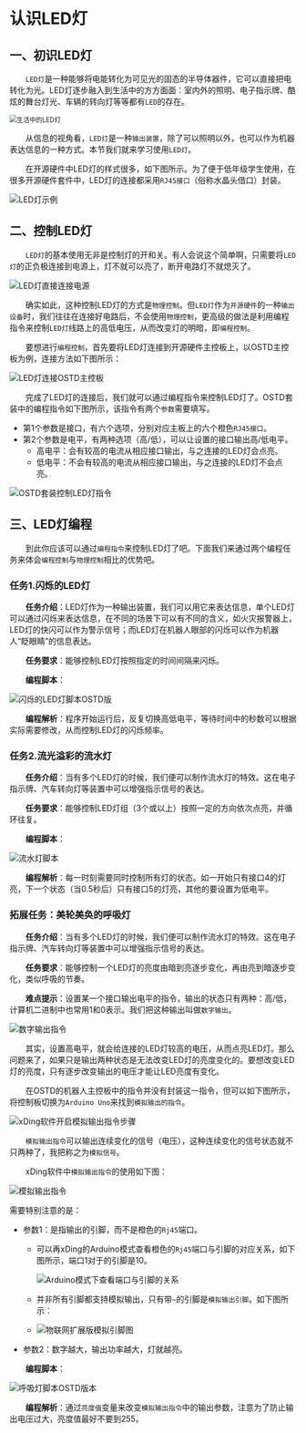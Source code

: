 # 认识LED灯

## 一、初识LED灯
&emsp;&emsp;`LED灯`是一种能够将电能转化为可见光的固态的半导体器件，它可以直接把电转化为光。LED灯逐步融入到生活中的方方面面：室内外的照明、电子指示牌、酷炫的舞台灯光、车辆的转向灯等等都有`LED`的存在。

<img src="https://gitee.com/wansq0211/markdownImg/raw/master/img/20210302095508.png" alt="生活中的LED灯" style="zoom:80%;" />

&emsp;&emsp;从信息的视角看，`LED灯`是一种`输出装置`，除了可以照明以外，也可以作为机器表达信息的一种方式。本节我们就来学习使用`LED灯`。

&emsp;&emsp;在开源硬件中LED灯的样式很多，如下图所示。为了便于低年级学生使用，在很多开源硬件套件中，LED灯的连接都采用`RJ45接口`（俗称水晶头借口）封装。

![LED灯示例](https://gitee.com/wansq0211/markdownImg/raw/master/img/20210302095656.png)



## 二、控制LED灯
&emsp;&emsp;`LED灯`的基本使用无非是控制灯的开和关。有人会说这个简单啊，只需要将`LED灯`的正负极连接到电源上，灯不就可以亮了，断开电路灯不就熄灭了。

![LED灯直接连接电源](https://gitee.com/wansq0211/markdownImg/raw/master/img/20210302095622.png)

&emsp;&emsp;确实如此，这种控制LED灯的方式是`物理控制`。但`LED灯`作为`开源硬件`的一种`输出设备`时，我们往往在连接好电路后，不会使用`物理控制`，更高级的做法是利用编程指令来控制`LED灯`线路上的高低电压，从而改变灯的明暗，即`编程控制`。

&emsp;&emsp;要想进行`编程控制`，首先要将LED灯连接到开源硬件主控板上，以OSTD主控板为例，连接方法如下图所示：

![LED灯连接OSTD主控板](https://gitee.com/wansq0211/markdownImg/raw/master/img/20210302142700.png)

&emsp;&emsp;完成了LED灯的连接后，我们就可以通过编程指令来控制LED灯了。OSTD套装中的编程指令如下图所示，该指令有两个`参数`需要填写。

- 第1个参数是接口，有六个选项，分别对应主板上的六个橙色`RJ45接口`。
- 第2个参数是电平，有两种选项（高/低），可以让设置的接口输出高/低电平。
  - 高电平：会有较高的电流从相应接口输出，与之连接的LED灯会点亮。
  - 低电平：不会有较高的电流从相应接口输出，与之连接的LED灯不会点亮。

![OSTD套装控制LED灯指令](https://gitee.com/wansq0211/markdownImg/raw/master/img/20210301163314.png)

## 三、LED灯编程

&emsp;&emsp;到此你应该可以通过`编程指令`来控制LED灯了吧。下面我们来通过两个编程任务来体会`编程控制`与`物理控制`相比的优势吧。

### 任务1.闪烁的LED灯

&emsp;&emsp;**任务介绍**：LED灯作为一种输出装置，我们可以用它来表达信息，单个LED灯可以通过闪烁来表达信息，在不同的场景下可以有不同的含义，如火灾报警器上，LED灯的快闪可以作为警示信号；而LED灯在机器人眼部的闪烁可以作为机器人“眨眼睛”的信息表达。

&emsp;&emsp;**任务要求**：能够控制LED灯按照指定的时间间隔来闪烁。

&emsp;&emsp;**编程脚本**：

![闪烁的LED灯脚本OSTD版](https://gitee.com/wansq0211/markdownImg/raw/master/img/20210302145011.png)

&emsp;&emsp;**编程解析**：程序开始运行后，反复切换高低电平，等待时间中的秒数可以根据实际需要修改，从而控制LED灯的闪烁频率。

### 任务2.流光溢彩的流水灯

&emsp;&emsp;**任务介绍**：当有多个LED灯的时候，我们便可以制作流水灯的特效。这在电子指示牌、汽车转向灯等装置中可以增强指示信号的表达。

&emsp;&emsp;**任务要求**：能够控制LED灯组（3个或以上）按照一定的方向依次点亮，并循环往复。

&emsp;&emsp;**编程脚本**：

![流水灯脚本](https://gitee.com/wansq0211/markdownImg/raw/master/img/20210302145640.png)

&emsp;&emsp;**编程解析**：每一时刻需要同时控制所有灯的状态。如一开始只有接口4的灯亮，下一个状态（当0.5秒后）只有接口5的灯亮，其他的要设置为低电平。

### 拓展任务：美轮美奂的呼吸灯

&emsp;&emsp;**任务介绍**：当有多个LED灯的时候，我们便可以制作流水灯的特效。这在电子指示牌、汽车转向灯等装置中可以增强指示信号的表达。

&emsp;&emsp;**任务要求**：能够控制一个LED灯的亮度由暗到亮逐步变化，再由亮到暗逐步变化，类似呼吸的节奏。

&emsp;&emsp;**难点提示**：设置某一个接口输出电平的指令，输出的状态只有两种：高/低，计算机二进制中也常用1和0表示。我们把这种输出叫做`数字输出`。

![数字输出指令](https://gitee.com/wansq0211/markdownImg/raw/master/img/20210303083424.png)

&emsp;&emsp;其实，设置高电平，就会给连接的LED灯较高的电压，从而点亮LED灯。那么问题来了，如果只是输出两种状态是无法改变LED灯的亮度变化的。要想改变LED灯的亮度，只有逐步改变输出的电压才能让LED亮度有变化。

&emsp;&emsp;在OSTD的机器人主控板中的指令并没有封装这一指令，但可以如下图所示，将控制板切换为`Arduino Uno`来找到`模拟输出的指令`。

![xDing软件开启模拟输出指令步骤](https://gitee.com/wansq0211/markdownImg/raw/master/img/20210303085715.png)

&emsp;&emsp;`模拟输出指令`可以输出连续变化的信号（电压），这种连续变化的信号状态就不只两种了，我把称之为`模拟信号`。

&emsp;&emsp;xDing软件中`模拟输出指令`的使用如下图：

![模拟输出指令](https://gitee.com/wansq0211/markdownImg/raw/master/img/20210303090243.png)

需要特别注意的是：

- 参数1：是指输出的引脚，而不是橙色的`Rj45`端口。

  - 可以再xDing的Arduino模式查看橙色的`Rj45`端口与引脚的对应关系，如下图所示，端口1对于的引脚是10。

    ![Arduino模式下查看端口与引脚的关系](https://gitee.com/wansq0211/markdownImg/raw/master/img/20210304124907.png)

  - 并非所有引脚都支持模拟输出，只有带`~`的引脚是`模拟输出引脚`。如下图所示：

  - ![物联网扩展版模拟引脚图](https://gitee.com/wansq0211/markdownImg/raw/master/img/20210304125600.png)

- 参数2：数字越大，输出功率越大，灯就越亮。

&emsp;&emsp;**编程脚本**：

![呼吸灯脚本OSTD版本](https://gitee.com/wansq0211/markdownImg/raw/master/img/20210304123744.png)

&emsp;&emsp;**编程解析**：通过`亮度值`变量来改变`模拟输出指令`中的输出参数，注意为了防止输出电压过大，亮度值最好不要到255。

